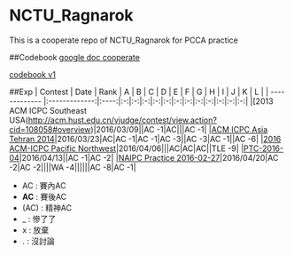 # NCTU_Ragnarok
This is a cooperate repo of NCTU_Ragnarok for PCCA practice

##Codebook
[google doc cooperate](https://docs.google.com/document/d/1910eO1kEdDOaXn_xMtgOEjpTu1-7e1E8KF0WcCfCv_k/edit?usp=sharing)

[codebook v1](codebook/codebook_v1.docx)

##Exp
| Contest       | Date          | Rank | A | B | C | D | E | F | G | H | I | J | K | L |
| ------------- |:-------------:|:----:|:-:|:-:|:-:|:-:|:-:|:-:|:-:|:-:|:-:|:-:|:-:|:-:|
|[2013 ACM ICPC Southeast USA(http://acm.hust.edu.cn/vjudge/contest/view.action?cid=108058#overview)|2016/03/09||AC -1|AC|||AC -1|
|[ACM ICPC Asia Tehran 2014](http://acm.hust.edu.cn/vjudge/contest/view.action?cid=108059#rank)|2016/03/23|AC|AC -1|AC -1|AC -3||AC -3|AC -1||AC -6|
|[2016 ACM-ICPC Pacific Northwest](http://www.codeforces.com/gymRegistration/100820/virtual/true)|2016/04/06|||AC|AC|AC||TLE -9|
|[PTC-2016-04](http://e-tutor.itsa.org.tw/e-Tutor/course/view.php?id=1351)|2016/04/13||AC -1|AC -2|
|[NAIPC Practice 2016-02-27](https://open.kattis.com/contests/jmdk25)|2016/04/20|AC -2|AC -2||||WA -4||||||AC -8|AC -1|

- AC : 賽內AC  
- **AC** : 賽後AC  
- (AC) : 精神AC  
- _ : 慘了了  
- x : 放棄
- . : 沒討論 
